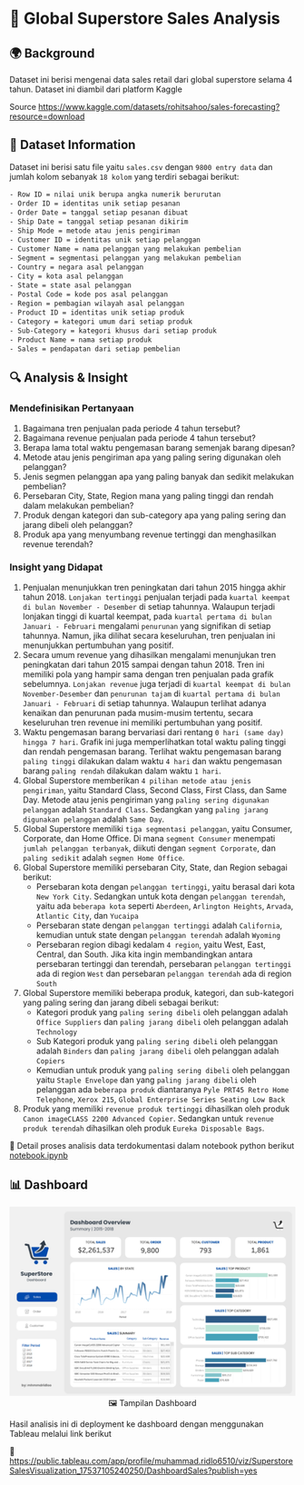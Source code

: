 # 🛒 Global Superstore Sales Analysis

## 🌍 Background 
Dataset ini berisi mengenai data sales retail dari global superstore selama 4 tahun. Dataset ini diambil dari platform Kaggle

Source
https://www.kaggle.com/datasets/rohitsahoo/sales-forecasting?resource=download

## 📝 Dataset Information
Dataset ini berisi satu file yaitu `sales.csv` dengan `9800 entry data` dan jumlah kolom sebanyak `18 kolom` yang terdiri sebagai berikut:
```
- Row ID = nilai unik berupa angka numerik berurutan
- Order ID = identitas unik setiap pesanan
- Order Date = tanggal setiap pesanan dibuat
- Ship Date = tanggal setiap pesanan dikirim
- Ship Mode = metode atau jenis pengiriman
- Customer ID = identitas unik setiap pelanggan
- Customer Name = nama pelanggan yang melakukan pembelian
- Segment = segmentasi pelanggan yang melakukan pembelian
- Country = negara asal pelanggan
- City = kota asal pelanggan
- State = state asal pelanggan
- Postal Code = kode pos asal pelanggan
- Region = pembagian wilayah asal pelanggan
- Product ID = identitas unik setiap produk
- Category = kategori umum dari setiap produk
- Sub-Category = kategori khusus dari setiap produk
- Product Name = nama setiap produk
- Sales = pendapatan dari setiap pembelian
```

## 🔍 Analysis & Insight
### Mendefinisikan Pertanyaan
1. Bagaimana tren penjualan pada periode 4 tahun tersebut?
2. Bagaimana revenue penjualan pada periode 4 tahun tersebut?
3. Berapa lama total waktu pengemasan barang semenjak barang dipesan?
4. Metode atau jenis pengiriman apa yang paling sering digunakan oleh pelanggan?
5. Jenis segmen pelanggan apa yang paling banyak dan sedikit melakukan pembelian?
6. Persebaran City, State, Region mana yang paling tinggi dan rendah dalam melakukan pembelian?
7. Produk dengan kategori dan sub-category apa yang paling sering dan jarang dibeli oleh pelanggan?
8. Produk apa yang menyumbang revenue tertinggi dan menghasilkan revenue terendah?

### Insight yang Didapat
1. Penjualan menunjukkan tren peningkatan dari tahun 2015 hingga akhir tahun 2018. `Lonjakan tertinggi` penjualan terjadi pada `kuartal keempat di bulan November - Desember` di setiap tahunnya. Walaupun terjadi lonjakan tinggi di kuartal keempat, pada `kuartal pertama di bulan Januari - Februari` mengalami `penurunan` yang signifikan di setiap tahunnya. Namun, jika dilihat secara keseluruhan, tren penjualan ini menunjukkan pertumbuhan yang positif.
2. Secara umum revenue yang dihasilkan mengalami menunjukan tren peningkatan dari tahun 2015 sampai dengan tahun 2018. Tren ini memiliki pola yang hampir sama dengan tren penjualan pada grafik sebelumnya. `Lonjakan revenue` juga terjadi di `kuartal keempat di bulan November-Desember` dan `penurunan tajam` di `kuartal pertama di bulan Januari - Februari` di setiap tahunnya. Walaupun terlihat adanya kenaikan dan penurunan pada musim-musim tertentu, secara keseluruhan tren revenue ini memiliki pertumbuhan yang positif.
3. Waktu pengemasan barang bervariasi dari rentang `0 hari (same day) hingga 7 hari`. Grafik ini juga memperlihatkan total waktu paling tinggi dan rendah pengemasan barang. Terlihat waktu pengemasan barang `paling tinggi` dilakukan dalam waktu `4 hari` dan waktu pengemasan barang `paling rendah` dilakukan dalam waktu `1 hari`.
4. Global Superstore memberikan `4 pilihan metode atau jenis pengiriman`, yaitu Standard Class, Second Class, First Class, dan Same Day. Metode atau jenis pengiriman yang `paling sering digunakan pelanggan` adalah `Standard Class`. Sedangkan yang `paling jarang digunakan pelanggan` adalah `Same Day`.
5. Global Superstore memiliki `tiga segmentasi pelanggan`, yaitu Consumer, Corporate, dan Home Office. Di mana `segment Consumer` menempati `jumlah pelanggan terbanyak`, diikuti dengan `segment Corporate`, dan `paling sedikit` adalah `segmen Home Office`.
6. Global Superstore memiliki persebaran City, State, dan Region sebagai berikut:
   - Persebaran kota dengan `pelanggan tertinggi`, yaitu berasal dari kota `New York City`. Sedangkan untuk kota dengan `pelanggan terendah`, yaitu ada `beberapa kota` seperti `Aberdeen`, `Arlington Heights`, `Arvada`, `Atlantic City`, dan `Yucaipa`
   - Persebaran state dengan `pelanggan tertinggi` adalah `California`, kemudian untuk state dengan `pelanggan terendah` adalah `Wyoming`
   - Persebaran region dibagi kedalam `4 region`, yaitu West, East, Central, dan South. Jika kita ingin membandingkan antara persebaran tertinggi dan terendah, persebaran `pelanggan tertinggi` ada di region `West` dan persebaran `pelanggan terendah` ada di region `South`
7. Global Superstore memiliki beberapa produk, kategori, dan sub-kategori yang paling sering dan jarang dibeli sebagai berikut:
   - Kategori produk yang `paling sering dibeli` oleh pelanggan adalah `Office Suppliers` dan `paling jarang dibeli` oleh pelanggan adalah `Technology`
   - Sub Kategori produk yang `paling sering dibeli` oleh pelanggan adalah `Binders` dan `paling jarang dibeli` oleh pelanggan adalah `Copiers`
   - Kemudian untuk produk yang `paling sering dibeli` oleh pelanggan yaitu `Staple Envelope` dan yang `paling jarang dibeli` oleh pelanggan ada `beberapa produk` diantaranya `Pyle PRT45 Retro Home Telephone`, `Xerox 215`, `Global Enterprise Series Seating Low Back`
8. Produk yang memiliki `revenue produk tertinggi` dihasilkan oleh produk `Canon imageCLASS 2200 Advanced Copier`. Sedangkan untuk `revenue produk terendah` dihasilkan oleh produk `Eureka Disposable Bags`.

📌 Detail proses analisis data terdokumentasi dalam notebook python berikut
[notebook.ipynb](https://github.com/mhmmdridlo/global-superstore/blob/f39e84190b8ca51932563878854bf3c3f19de2c9/notebook.ipynb)

## 📊 Dashboard
<p align='center'>
  <img src='/dashboard-visualization.png'/>
  🖼️ Tampilan Dashboard


Hasil analisis ini di deployment ke dashboard dengan menggunakan Tableau melalui link berikut

🔗 https://public.tableau.com/app/profile/muhammad.ridlo6510/viz/SuperstoreSalesVisualization_17537105240250/DashboardSales?publish=yes
